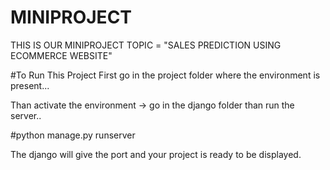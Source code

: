 # MINIPROJECT
THIS IS OUR MINIPROJECT TOPIC = "SALES PREDICTION USING ECOMMERCE WEBSITE"

#To Run This Project
First go in the project folder where the environment is present...

Than activate the environment -> go in the django folder than run the server.. 

#python manage.py runserver

The django will give the port and your project is ready to be displayed.
